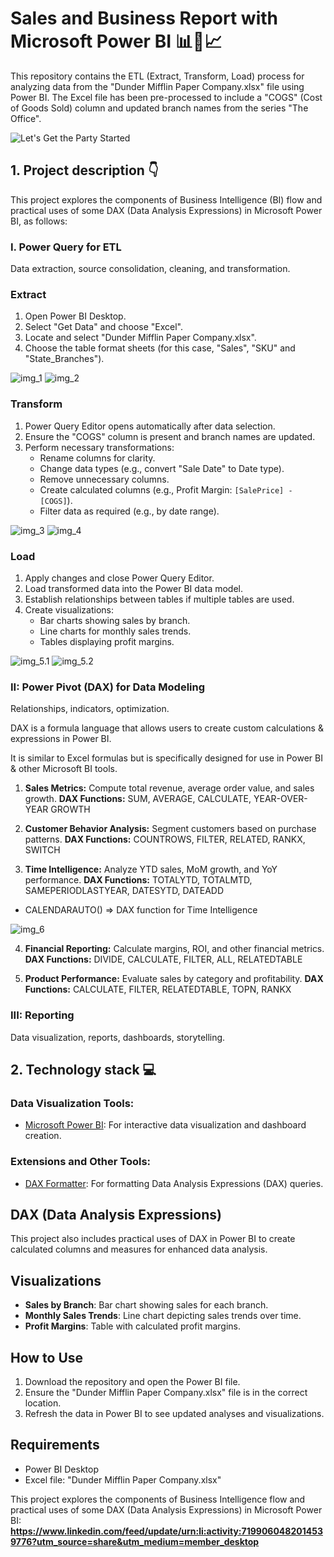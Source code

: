 # Sales and Business Report with Microsoft Power BI 📊💼📈 

This repository contains the ETL (Extract, Transform, Load) process for analyzing data from the "Dunder Mifflin Paper Company.xlsx" file using Power BI. The Excel file has been pre-processed to include a "COGS" (Cost of Goods Sold) column and updated branch names from the series "The Office".

![Let's Get the Party Started](https://media.giphy.com/media/i79P9wUfnmPyo/giphy.gif)

## 1. Project description 👇
This project explores the components of Business Intelligence (BI) flow and practical uses of some DAX (Data Analysis Expressions) in Microsoft Power BI, as follows: 

### I. Power Query for ETL
Data extraction, source consolidation, cleaning, and transformation.

### Extract
1. Open Power BI Desktop.
2. Select "Get Data" and choose "Excel".
3. Locate and select "Dunder Mifflin Paper Company.xlsx".
4. Choose the table format sheets (for this case, "Sales", "SKU" and "State_Branches").

<!-- **Example Preview**
#### Img 1 -->
![img_1](https://github.com/AndrewBavuels/Sales-and-Business-Report-with-Microsoft-Power-BI/blob/main/images/1.png)
![img_2](https://github.com/AndrewBavuels/Sales-and-Business-Report-with-Microsoft-Power-BI/blob/main/images/2.png)

### Transform
1. Power Query Editor opens automatically after data selection.
2. Ensure the "COGS" column is present and branch names are updated.
3. Perform necessary transformations:
   - Rename columns for clarity.
   - Change data types (e.g., convert "Sale Date" to Date type).
   - Remove unnecessary columns.
   - Create calculated columns (e.g., Profit Margin: `[SalePrice] - [COGS]`).
   - Filter data as required (e.g., by date range).

![img_3](https://github.com/AndrewBavuels/Sales-and-Business-Report-with-Microsoft-Power-BI/blob/main/images/3.png)
![img_4](https://github.com/AndrewBavuels/Sales-and-Business-Report-with-Microsoft-Power-BI/blob/main/images/4.png)

### Load
1. Apply changes and close Power Query Editor.
2. Load transformed data into the Power BI data model.
3. Establish relationships between tables if multiple tables are used.
4. Create visualizations:
   - Bar charts showing sales by branch.
   - Line charts for monthly sales trends.
   - Tables displaying profit margins.

![img_5.1](https://github.com/AndrewBavuels/Sales-and-Business-Report-with-Microsoft-Power-BI/blob/main/images/5.1.png)
![img_5.2](https://github.com/AndrewBavuels/Sales-and-Business-Report-with-Microsoft-Power-BI/blob/main/images/5.2.png)

### II: Power Pivot (DAX) for Data Modeling
Relationships, indicators, optimization.

DAX is a formula language that allows users to create custom calculations & expressions in Power BI.

It is similar to Excel formulas but is specifically designed for use in Power BI & other Microsoft BI tools.


1. **Sales Metrics:** Compute total revenue, average order value, and sales growth. **DAX Functions:** SUM, AVERAGE, CALCULATE, YEAR-OVER-YEAR GROWTH
 
2. **Customer Behavior Analysis:** Segment customers based on purchase patterns. **DAX Functions:** COUNTROWS, FILTER, RELATED, RANKX, SWITCH
 
3. **Time Intelligence:** Analyze YTD sales, MoM growth, and YoY performance. **DAX Functions:** TOTALYTD, TOTALMTD, SAMEPERIODLASTYEAR, DATESYTD, DATEADD

- CALENDARAUTO() => DAX function for Time Intelligence
  
![img_6](https://github.com/AndrewBavuels/Sales-and-Business-Report-with-Microsoft-Power-BI/blob/main/images/6.png)
 
4. **Financial Reporting:** Calculate margins, ROI, and other financial metrics. **DAX Functions:** DIVIDE, CALCULATE, FILTER, ALL, RELATEDTABLE

5. **Product Performance:** Evaluate sales by category and profitability. **DAX Functions:** CALCULATE, FILTER, RELATEDTABLE, TOPN, RANKX

### III: Reporting
Data visualization, reports, dashboards, storytelling.
<!-- **Example Preview** -->

## **2. Technology stack 💻**

### Data Visualization Tools:
- [Microsoft Power BI](https://powerbi.microsoft.com/): For interactive data visualization and dashboard creation.

### Extensions and Other Tools:

- [DAX Formatter](https://www.daxformatter.com/): For formatting Data Analysis Expressions (DAX) queries.








## DAX (Data Analysis Expressions)
This project also includes practical uses of DAX in Power BI to create calculated columns and measures for enhanced data analysis.

## Visualizations
- **Sales by Branch**: Bar chart showing sales for each branch.
- **Monthly Sales Trends**: Line chart depicting sales trends over time.
- **Profit Margins**: Table with calculated profit margins.

## How to Use
1. Download the repository and open the Power BI file.
2. Ensure the "Dunder Mifflin Paper Company.xlsx" file is in the correct location.
3. Refresh the data in Power BI to see updated analyses and visualizations.

## Requirements
- Power BI Desktop
- Excel file: "Dunder Mifflin Paper Company.xlsx"

This project explores the components of Business Intelligence flow and practical uses of some DAX (Data Analysis Expressions) in Microsoft Power BI:
**https://www.linkedin.com/feed/update/urn:li:activity:7199060482014539776?utm_source=share&utm_medium=member_desktop**

<!-- ## 1. Project description 👇

### **_Development of KPI Dashboards and Reporting System, using Power Query, Power Pivot (DAX), and NLP tools._**

For this project, I used a "Spotify App Reviews" dataset from [Kaggle](https://www.kaggle.com/datasets/mfaaris/spotify-app-reviews-2022). After being processed, the output was explored and saved in Tableau Public. -->




